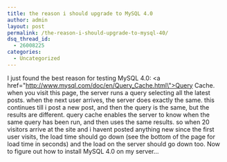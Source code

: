 ```yaml
---
title: the reason i should upgrade to MySQL 4.0
author: admin
layout: post
permalink: /the-reason-i-should-upgrade-to-mysql-40/
dsq_thread_id:
  - 26008225
categories:
  - Uncategorized
---
```

I just found the best reason for testing MySQL 4.0: <a href=\"http://www.mysql.com/doc/en/Query_Cache.html\">Query Cache</a>. when you visit this page, the server runs a query selecting all the latest posts. when the next user arrives, the server does exactly the same. this continues till i post a new post, and then the query is the same, but the results are different. query cache enables the server to know when the same query has been run, and then uses the same results. so when 20 visitors arrive at the site and i havent posted anything new since the first user visits, the load time should go down (see the bottom of the page for load time in seconds) and the load on the server should go down too. Now to figure out how to install MySQL 4.0 on my server&#8230;